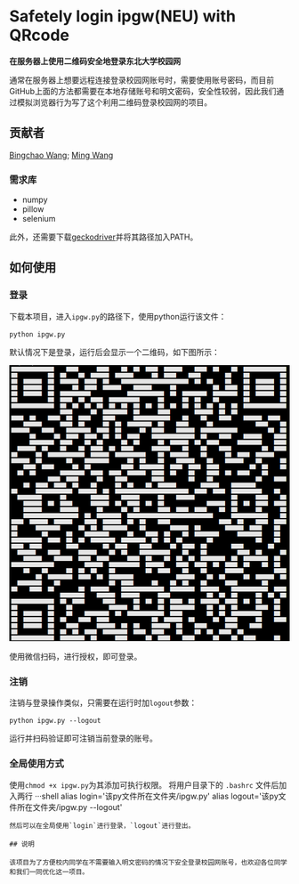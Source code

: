 # Safetely login ipgw(NEU) with QRcode

**在服务器上使用二维码安全地登录东北大学校园网**

通常在服务器上想要远程连接登录校园网账号时，需要使用账号密码，而目前GitHub上面的方法都需要在本地存储账号和明文密码，安全性较弱，因此我们通过模拟浏览器行为写了这个利用二维码登录校园网的项目。

## 贡献者

[Bingchao Wang](https://github.com/ETWBC); [Ming Wang](https://github.com/wangming1785)

### 需求库

- numpy
- pillow
- selenium

此外，还需要下载[geckodriver](https://github.com/mozilla/geckodriver/releases)并将其路径加入PATH。

## 如何使用

### 登录

下载本项目，进入`ipgw.py`的路径下，使用python运行该文件：

```shell
python ipgw.py
```

默认情况下是登录，运行后会显示一个二维码，如下图所示：

![image-20211129125929546](https://github.com/ETWBC/ipgw/blob/main/QRcode-sample.png)

使用微信扫码，进行授权，即可登录。

### 注销

注销与登录操作类似，只需要在运行时加`logout`参数：

```shell
python ipgw.py --logout
```

运行并扫码验证即可注销当前登录的账号。

### 全局使用方式

使用`chmod +x ipgw.py`为其添加可执行权限。
将用户目录下的 `.bashrc` 文件后加入两行
···shell
alias login='该py文件所在文件夹/ipgw.py'
alias logout='该py文件所在文件夹/ipgw.py --logout'
```
然后可以在全局使用`login`进行登录，`logout`进行登出。

## 说明

该项目为了方便校内同学在不需要输入明文密码的情况下安全登录校园网账号，也欢迎各位同学和我们一同优化这一项目。


